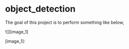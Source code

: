 # object_detection

The goal of this project is to perform something like below,

![][image_1]

[image_1]: 
